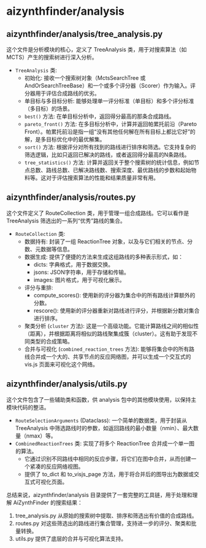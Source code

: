 # aizynthfinder/analysis
##  aizynthfinder/analysis/tree_analysis.py
  这个文件是分析模块的核心，定义了 TreeAnalysis 类，用于对搜索算法（如MCTS）产生的搜索树进行深入分析。

* `TreeAnalysis` 类:
    * 初始化: 接收一个搜索树对象（MctsSearchTree 或 AndOrSearchTreeBase）和一个或多个评分器（Scorer）作为输入。评分器用于评估合成路线的优劣。
    * 单目标与多目标分析: 能够处理单一评分标准（单目标）和多个评分标准（多目标）的场景。
    * `best()` 方法: 在单目标分析中，返回得分最高的那条合成路线。
    * `pareto_front()` 方法: 在多目标分析中，计算并返回帕累托前沿（Pareto Front）。帕累托前沿是指一组“没有其他任何解在所有目标上都比它好”的解，是多目标优化中的最优解集。
    * `sort()` 方法: 根据评分对所有找到的路线进行排序和筛选。它支持复杂的筛选逻辑，比如只返回已解决的路线，或者返回得分最高的N条路线。
    * `tree_statistics()` 方法: 计算并返回关于整个搜索树的统计信息，例如节点总数、路线总数、已解决路线数、搜索深度、最优路线的步数和起始物料等。这对于评估搜索算法的性能和结果质量非常有用。

##  aizynthfinder/analysis/routes.py
  这个文件定义了 RouteCollection 类，用于管理一组合成路线。它可以看作是 TreeAnalysis 筛选出的一系列“优秀”路线的集合。
* `RouteCollection` 类:
    * 数据持有: 封装了一组 ReactionTree 对象，以及与它们相关的节点、分数、元数据等信息。
    * 数据生成: 提供了便捷的方法来生成这组路线的多种表示形式，如：
        * dicts: 字典格式，用于数据交换。
        * jsons: JSON字符串，用于存储和传输。
        * images: 图片格式，用于可视化展示。
    * 评分与重排:
        * compute_scores(): 使用新的评分器为集合中的所有路线计算额外的分数。
        * rescore(): 使用新的评分器重新对路线进行评分，并根据新分数对集合进行排序。
    * 聚类分析 (`cluster` 方法): 这是一个高级功能。它能计算路线之间的相似性（距离），并根据距离将相似的路线聚集成簇（cluster）。这有助于发现不同类型的合成策略。
    * 合并与可视化 (`combined_reaction_trees` 方法): 能够将集合中的所有路线合并成一个大的、共享节点的反应网络图，并可以生成一个交互式的 vis.js 页面来可视化这个网络。

##  aizynthfinder/analysis/utils.py
  这个文件包含了一些辅助类和函数，供 analysis 包中的其他模块使用，以保持主模块代码的整洁。

* `RouteSelectionArguments` (Dataclass): 一个简单的数据类，用于封装从 TreeAnalysis 中筛选路线时的参数，如返回路线的最小数量（nmin）、最大数量（nmax）等。
* `CombinedReactionTrees` 类: 实现了将多个 ReactionTree 合并成一个单一图的算法。
    * 它通过识别不同路线中相同的反应步骤，将它们在图中合并，从而创建一个紧凑的反应网络视图。
    * 提供了 to_dict 和 to_visjs_page 方法，用于将合并后的图导出为数据或交互式可视化页面。


总结来说，aizynthfinder/analysis 目录提供了一套完整的工具链，用于处理和理解 AiZynthFinder 的搜索结果：
1. tree_analysis.py 从原始的搜索树中提取、排序和筛选出有价值的合成路线。
2. routes.py 对这些筛选出的路线进行集合管理，支持进一步的评分、聚类和批量转换。
3. utils.py 提供了底层的合并与可视化算法支持。